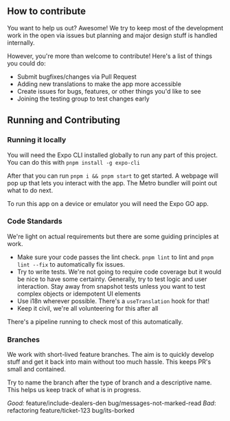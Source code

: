 ## How to contribute

You want to help us out? Awesome! We try to keep most of the development work in the open via issues but planning and major design stuff is handled internally.

However, you're more than welcome to contribute! Here's a list of things you could do:

- Submit bugfixes/changes via Pull Request
- Adding new translations to make the app more accessible
- Create issues for bugs, features, or other things you'd like to see
- Joining the testing group to test changes early

## Running and Contributing
### Running it locally

You will need the Expo CLI installed globally to run any part of this project. You can do this with `pnpm install -g expo-cli`

After that you can run `pnpm i && pnpm start` to get started. A webpage will pop up that lets you interact with the app. The Metro bundler will point out what to do next.

To run this app on a device or emulator you will need the Expo GO app.

### Code Standards

We're light on actual requirements but there are some guiding principles at work.

- Make sure your code passes the lint check. `pnpm lint` to lint and `pnpm lint --fix` to automatically fix issues.
- Try to write tests. We're not going to require code coverage but it would be nice to have some certainty. Generally, try to test logic and user interaction. Stay away from snapshot tests unless you want to test complex objects or idempotent UI elements
- Use i18n wherever possible. There's a `useTranslation` hook for that!
- Keep it civil, we're all volunteering for this after all

There's a pipeline running to check most of this automatically.

### Branches

We work with short-lived feature branches. The aim is to quickly develop stuff and get it back into main without too much hassle. This keeps PR's small and contained.

Try to name the branch after the type of branch and a descriptive name. This helps us keep track of what is in progress.

*Good:* feature/include-dealers-den bug/messages-not-marked-read
*Bad*: refactoring feature/ticket-123 bug/its-borked
